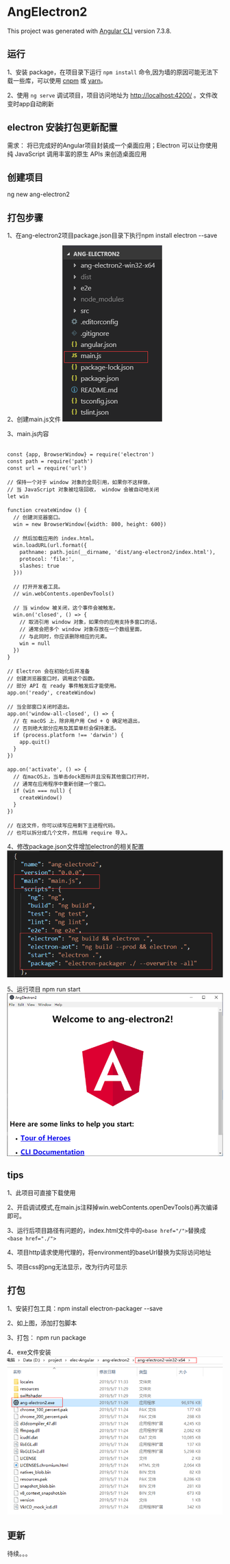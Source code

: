 # AngElectron2

This project was generated with [Angular CLI](https://github.com/angular/angular-cli) version 7.3.8.

## 运行

1、安装 package，在项目录下运行 `npm install` 命令,因为墙的原因可能无法下载一些库，可以使用 [cnpm](https://npm.taobao.org) 或 [yarn](https://yarnpkg.com/zh-Hans/)。

2、使用 `ng serve` 调试项目，项目访问地址为 [http://localhost:4200/](http://localhost:4200/) 。文件改变时app自动刷新

## electron 安装打包更新配置

需求： 将已完成好的Angular项目封装成一个桌面应用；Electron 可以让你使用纯 JavaScript 调用丰富的原生 APIs 来创造桌面应用

## 创建项目

ng new ang-electron2

## 打包步骤

1、在ang-electron2项目package.json目录下执行npm install electron --save

2、创建main.js文件 ![Image text](https://github.com/yujiao-qunar/Angular-electron/blob/master/src/assets/img/lib.png)

3、main.js内容
```

const {app, BrowserWindow} = require('electron')
const path = require('path')
const url = require('url')

// 保持一个对于 window 对象的全局引用，如果你不这样做，
// 当 JavaScript 对象被垃圾回收， window 会被自动地关闭
let win

function createWindow () {
  // 创建浏览器窗口。
  win = new BrowserWindow({width: 800, height: 600})

  // 然后加载应用的 index.html。
  win.loadURL(url.format({
    pathname: path.join(__dirname, 'dist/ang-electron2/index.html'),
    protocol: 'file:',
    slashes: true
  }))

  // 打开开发者工具。
  // win.webContents.openDevTools()

  // 当 window 被关闭，这个事件会被触发。
  win.on('closed', () => {
    // 取消引用 window 对象，如果你的应用支持多窗口的话，
    // 通常会把多个 window 对象存放在一个数组里面，
    // 与此同时，你应该删除相应的元素。
    win = null
  })
}

// Electron 会在初始化后并准备
// 创建浏览器窗口时，调用这个函数。
// 部分 API 在 ready 事件触发后才能使用。
app.on('ready', createWindow)

// 当全部窗口关闭时退出。
app.on('window-all-closed', () => {
  // 在 macOS 上，除非用户用 Cmd + Q 确定地退出，
  // 否则绝大部分应用及其菜单栏会保持激活。
  if (process.platform !== 'darwin') {
    app.quit()
  }
})

app.on('activate', () => {
  // 在macOS上，当单击dock图标并且没有其他窗口打开时，
  // 通常在应用程序中重新创建一个窗口。
  if (win === null) {
    createWindow()
  }
})

// 在这文件，你可以续写应用剩下主进程代码。
// 也可以拆分成几个文件，然后用 require 导入。

```

4、修改package.json文件增加electron的相关配置
![Image text](https://github.com/yujiao-qunar/Angular-electron/blob/master/src/assets/img/package.png)

5、运行项目 npm run start
![Image text](https://github.com/yujiao-qunar/Angular-electron/blob/master/src/assets/img/elec.png)

## tips

1、此项目可直接下载使用

2、开启调试模式,在main.js注释掉win.webContents.openDevTools()再次编译即可。

3、运行后项目路径有问题的，index.html文件中的``` <base href="/"> ```替换成``` <base href="./">```

4、项目http请求使用代理的，将environment的baseUrl替换为实际访问地址

5、项目css的png无法显示，改为行内可显示

## 打包

1、安装打包工具：npm install electron-packager --save

2、如上图，添加打包脚本

3、打包： npm run package

4、exe文件安装
![Image text](https://github.com/yujiao-qunar/Angular-electron/blob/master/src/assets/img/final.png)

## 更新

待续。。。



